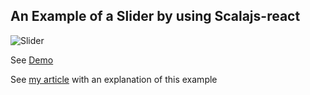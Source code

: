 ## An Example of a Slider by using Scalajs-react

![Slider](http://projects.scalapro.net/slider1.gif)


See [Demo](http://projects.scalapro.net/scalajs-react-slider/)

See [my article](http://scalapro.net/lets-create-a-slider/) with an explanation of this example
